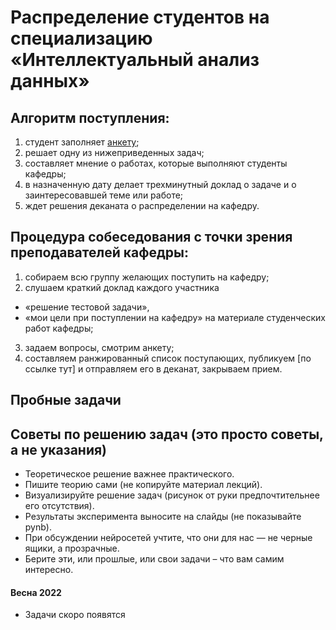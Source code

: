 # Распределение студентов на специализацию «Интеллектуальный анализ данных»

## Алгоритм поступления:

1. студент заполняет [анкету](http://bit.ly/1lFrFha);
2. решает одну из нижеприведенных задач;
3. составляет мнение о работах, которые выполняют студенты кафедры;
4. в назначенную дату делает трехминутный доклад о задаче и о заинтересовавшей теме или работе;
5. ждет решения деканата о распределении на кафедру.

## Процедура собеседования с точки зрения преподавателей кафедры:
1. cобираем всю группу желающих поступить на кафедру;
2. слушаем краткий доклад каждого участника
  - «решение тестовой задачи»,
  - «мои цели при поступлении на кафедру» на материале студенческих работ кафедры;
3. задаем вопросы, смотрим анкету;
4. составляем ранжированный список поступающих, публикуем [по ссылке тут] и отправляем его в деканат, закрываем прием.

## Пробные задачи

## Советы по решению задач (это просто советы, а не указания)
- Теоретическое решение важнее практического.
- Пишите теорию сами (не копируйте материал лекций).
- Визуализируйте решение задач (рисунок от руки предпочтительнее его отсутствия).
- Результаты эксперимента выносите на слайды (не показывайте pynb).
- При обсуждении нейросетей учтите, что они для нас — не черные ящики, а прозрачные.
- Берите эти, или прошлые, или свои задачи – что вам самим интересно.

#### Весна 2022
- Задачи скоро появятся
